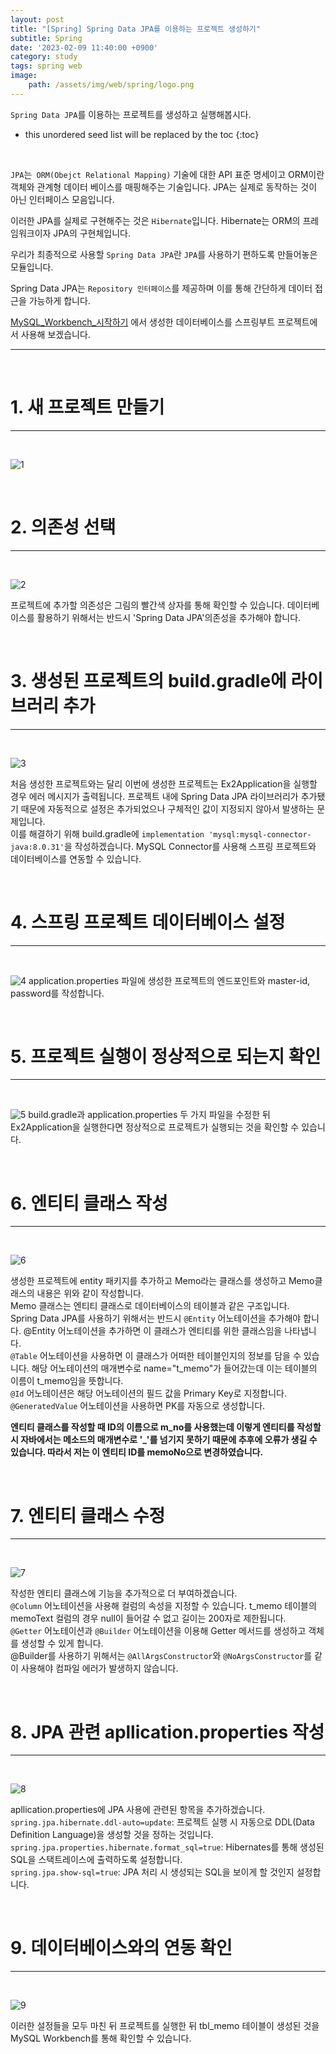 ```yaml
---
layout: post
title: "[Spring] Spring Data JPA를 이용하는 프로젝트 생성하기"
subtitle: Spring
date: '2023-02-09 11:40:00 +0900'
category: study
tags: spring web
image:
    path: /assets/img/web/spring/logo.png
---
```


`Spring Data JPA`를 이용하는 프로젝트를 생성하고 실행해봅시다.

<!--more-->

* this unordered seed list will be replaced by the toc
{:toc}
<br>

`JPA`는` ORM(Obejct Relational Mapping)` 기술에 대한 API 표준 명세이고 ORM이란 객체와 관계형 데이터 베이스를 매핑해주는 기술입니다. JPA는 실제로 동작하는 것이 아닌 인터페이스 모음입니다.<br>

이러한 JPA를 실제로 구현해주는 것은 `Hibernate`입니다. Hibernate는 ORM의 프레임워크이자 JPA의 구현체입니다.<br>

우리가 최종적으로 사용할 `Spring Data JPA`란 `JPA`를 사용하기 편하도록 만들어놓은 모듈입니다.<br>

Spring Data JPA는 `Repository 인터페이스`를 제공하며 이를 통해 간단하게 데이터 접근을 가능하게 합니다.<br>

[MySQL_Workbench_시작하기](https://heesung98.github.io/study/MariaDB-_MySQL_Workbench_%EC%8B%9C%EC%9E%91%ED%95%98%EA%B8%B0.html) 에서 생성한 데이터베이스를 스프링부트 프로젝트에서 사용해 보겠습니다.<br>

---
<br>


# 1. 새 프로젝트 만들기
---
<br>

![1](/assets/img/web/spring/2023-02-08-[Spring]_Spring_Data_JPA를_이용하는_프로젝트_생성하기/1.PNG)

<br>

# 2. 의존성 선택
---
<br>

![2](/assets/img/web/spring/2023-02-08-[Spring]_Spring_Data_JPA를_이용하는_프로젝트_생성하기/2.PNG)

프로젝트에 추가할 의존성은 그림의 빨간색 상자를 통해 확인할 수 있습니다. 데이터베이스를 활용하기 위해서는 반드시 'Spring Data JPA'의존성을 추가해야 합니다.

<br>

# 3. 생성된 프로젝트의 build.gradle에 라이브러리 추가
---
<br>

![3](/assets/img/web/spring/2023-02-08-[Spring]_Spring_Data_JPA를_이용하는_프로젝트_생성하기/3.PNG)

처음 생성한 프로젝트와는 달리 이번에 생성한 프로젝트는 Ex2Application을 실행할 경우 에러 메시지가 출력됩니다. 프로젝트 내에 Spring Data JPA 라이브러리가 추가됐기 때문에 자동적으로 설정은 추가되었으나 구체적인 값이 지정되지 않아서 발생하는 문제입니다.<br>
이를 해결하기 위해 build.gradle에 `implementation 'mysql:mysql-connector-java:8.0.31'`을 작성하겠습니다. MySQL Connector를 사용해 스프링 프로젝트와 데이터베이스를 연동할 수 있습니다.

<br>

# 4. 스프링 프로젝트 데이터베이스 설정
---
<br>

![4](/assets/img/web/spring/2023-02-08-[Spring]_Spring_Data_JPA를_이용하는_프로젝트_생성하기/4m.PNG)
application.properties 파일에 생성한 프로젝트의 엔드포인트와 master-id, password를 작성합니다.


<br>

# 5. 프로젝트 실행이 정상적으로 되는지 확인
---
<br>

![5](/assets/img/web/spring/2023-02-08-[Spring]_Spring_Data_JPA를_이용하는_프로젝트_생성하기/5.PNG)
build.gradle과 application.properties 두 가지 파일을 수정한 뒤 Ex2Application을 실행한다면 정상적으로 프로젝트가 실행되는 것을 확인할 수 있습니다.

<br>

# 6. 엔티티 클래스 작성
---
<br>

![6](/assets/img/web/spring/2023-02-08-[Spring]_Spring_Data_JPA를_이용하는_프로젝트_생성하기/6.PNG)

생성한 프로젝트에 entity 패키지를 추가하고 Memo라는 클래스를 생성하고 Memo클래스의 내용은 위와 같이 작성합니다.<br>
Memo 클래스는 엔티티 클래스로 데이터베이스의 테이블과 같은 구조입니다.<br>
Spring Data JPA를 사용하기 위해서는 반드시 `@Entity` 어노테이션을 추가해야 합니다. @Entity 어노테이션을 추가하면 이 클래스가 엔티티를 위한 클래스임을 나타냅니다.<br>
`@Table` 어노테이션을 사용하면 이 클래스가 어떠한 테이블인지의 정보를 담을 수 있습니다.
해당 어노테이션의 매개변수로 name="t_memo"가 들어갔는데 이는 테이블의 이름이 t_memo임을 뜻합니다.<br>
`@Id` 어노테이션은 해당 어노테이션의 필드 값을 Primary Key로 지정합니다.<br>
`@GeneratedValue` 어노테이션을 사용하면 PK를 자동으로 생성합니다.<br>

**엔티티 클래스를 작성할 때 ID의 이름으로 m_no를 사용했는데 이렇게 엔티티를 작성할 시 자바에서는 메소드의 매개변수로 '_'를 넘기지 못하기 때문에 추후에 오류가 생길 수 있습니다. 따라서 저는 이 엔티티 ID를 memoNo으로 변경하였습니다.**<br>

<br>

# 7. 엔티티 클래스 수정
---
<br>

![7](/assets/img/web/spring/2023-02-08-[Spring]_Spring_Data_JPA를_이용하는_프로젝트_생성하기/7.PNG)

작성한 엔티티 클래스에 기능을 추가적으로 더 부여하겠습니다.<br>
`@Column` 어노테이션을 사용해 컬럼의 속성을 지정할 수 있습니다. t_memo 테이블의 memoText 컬럼의 경우 null이 들어갈 수 없고 길이는 200자로 제한됩니다.<br>
`@Getter` 어노테이션과 `@Builder` 어노테이션을 이용해 Getter 메서드를 생성하고 객체를 생성할 수 있게 합니다.<br>
@Builder를 사용하기 위해서는 `@AllArgsConstructor`와 `@NoArgsConstructor`를 같이 사용해야 컴파일 에러가 발생하지 않습니다.

<br>

# 8. JPA 관련 apllication.properties 작성
---
<br>

![8](/assets/img/web/spring/2023-02-08-[Spring]_Spring_Data_JPA를_이용하는_프로젝트_생성하기/8m.PNG)

apllication.properties에 JPA 사용에 관련된 항목을 추가하겠습니다.<br>
`spring.jpa.hibernate.ddl-auto=update`: 프로젝트 실행 시 자동으로 DDL(Data Definition Language)을 생성할 것을 정하는 것입니다.<br>
`spring.jpa.properties.hibernate.format_sql=true`: Hibernates를 통해 생성된 SQL을 스택트레이스에 출력하도록 설정합니다.<br>
`spring.jpa.show-sql=true`: JPA 처리 시 생성되는 SQL을 보이게 할 것인지 설정합니다.

<br>

# 9. 데이터베이스와의 연동 확인
---
<br>

![9](/assets/img/web/spring/2023-02-08-[Spring]_Spring_Data_JPA를_이용하는_프로젝트_생성하기/9.PNG)

이러한 설정들을 모두 마친 뒤 프로젝트를 실행한 뒤 tbl_memo 테이블이 생성된 것을 MySQL Workbench를 통해 확인할 수 있습니다.

<br>

